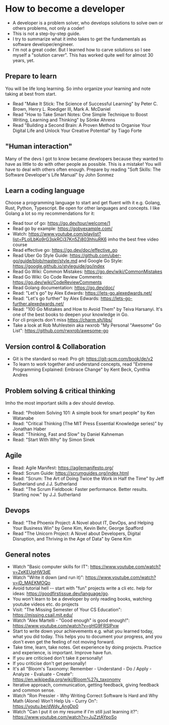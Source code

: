 # How to become a developer

- A developer is a problem solver, who develops solutions to solve own or others problems, not only a coder!
- This is not a step-by-step guide.
- I try to summarize what it imho takes to get the fundamentals as software developer/engineer.
- I'm not a great coder. But I learned how to carve solutions so I see myself a "solution carver". This has worked quite well for almost 30 years, yet.

## Prepare to learn
You will be life long learning. So imho organize your learning and note taking at best from start.
- Read "Make It Stick: The Science of Successful Learning" by Peter C. Brown, Henry L. Roediger III, Mark A. McDaniel
- Read "How to Take Smart Notes: One Simple Technique to Boost Writing, Learning and Thinking" by Sönke Ahrens
- Read "Building a Second Brain: A Proven Method to Organise Your Digital Life and Unlock Your Creative Potential" by Tiago Forte

## "Human interaction"
Many of the devs I got to know became developers because they wanted to have as little to do with other people as possible. This is a mistake! You will have to deal with others often enough. Prepare by reading "Soft Skills: The Software Developer's Life Manual" by John Sonmez

## Learn a coding language
Choose a programming language to start and get fluent with it e.g. Golang, Rust, Python, Typescript. Be open for other languages and concepts.
I like Golang a lot so my recommendations for it:
- Read tour of go: https://go.dev/tour/welcome/1
- Read go by example: https://gobyexample.com/
- Watch: https://www.youtube.com/playlist?list=PLoILbKo9rG3skRCj37Kn5Zj803hhiuRK6 imho the best free video course
- Read effective go: https://go.dev/doc/effective_go
- Read Uber Go Style Guide: https://github.com/uber-go/guide/blob/master/style.md and Google Go Style: https://google.github.io/styleguide/go/index
- Read Go Wiki: Common Mistakes: https://go.dev/wiki/CommonMistakes
- Read Go Wiki: Go Code Review Comments: https://go.dev/wiki/CodeReviewComments
- Read Golang documentation: https://go.dev/doc/
- Read: "Let's go" by Alex Edwards: https://lets-go.alexedwards.net/
- Read: "Let's go further" by Alex Edwards: https://lets-go-further.alexedwards.net/
- Read: "100 Go Mistakes and How to Avoid Them" by Teiva Harsanyi. It's one of the best books to deepen your knowledge in Go.
- For cli projects don't miss https://charm.sh/libs/
- Take a look at Rob Muhlestein aka rwxrob "My Personal "Awesome" Go List": https://github.com/rwxrob/awesome-go

## Version control & Collaboration

- Git is the standard so read: Pro git: https://git-scm.com/book/de/v2
- To learn to work together and understand concepts, read "Extreme Programming Explained: Embrace Change" by Kent Beck, Cynthia Andres

## Problem solving & critical thinking
Imho the most important skills a dev should develop.

- Read: "Problem Solving 101: A simple book for smart people" by Ken Watanabe
- Read: "Critical Thinking (The MIT Press Essential Knowledge series)" by Jonathan Haber
- Read: "Thinking, Fast and Slow" by Daniel Kahneman
- Read: "Start With Why" by Simon Sinek

## Agile
- Read: Agile Manifest: https://agilemanifesto.org/
- Read: Scrum Guide: https://scrumguides.org/index.html
- Read: "Scrum: The Art of Doing Twice the Work in Half the Time" by Jeff Sutherland und J.J. Sutherland
- Read: "The Scrum Fieldbook: Faster performance. Better results. Starting now." by J.J. Sutherland 

## Devops

- Read: "The Phoenix Project: A Novel about IT, DevOps, and Helping Your Business Win" by Gene Kim, Kevin Behr, George Spafford
- Read "The Unicorn Project: A Novel about Developers, Digital Disruption, and Thriving in the Age of Data" by Gene Kim


## General notes

- Watch "Basic computer skills for IT": https://www.youtube.com/watch?v=ZeKEUgHW3dE
- Watch "Write it down (and run it)": https://www.youtube.com/watch?v=jD_MAEKMOQo
- Avoid tutorial hell -- start with "fun" projects write a cli etc. help for ideas: https://goodfirstissue.dev/language/go.
- You won't learn to be a developer by only reading books, watching youtube videos etc. do projects
- Visit: "The Missing Semester of Your CS Education": https://missing.csail.mit.edu/
- Watch "Alex Martelli - "Good enough" is good enough!": https://www.youtube.com/watch?v=gHG9FRSlPxw
- Start to write down your achievements e.g. what you learned today, what you did today. This helps you to document your progress, and you don't even get the feeling of not moving forward.
- Take time, learn, take notes. Get experience by doing projects. Practice and experience, is important. Improve have fun.
- If you are criticised don't take it personally!
- If you criticise don't get personally!
- It's all "Bloom's Taxonomy: Remember - Understand - Do / Apply - Analyze - Evaluate - Create": https://en.wikipedia.org/wiki/Bloom%27s_taxonomy
- Iterative approach, communication, getting feedback, giving feedback and common sense.
- Watch "Ron Pressler - Why Writing Correct Software Is Hard and Why Math (Alone) Won’t Help Us - Curry On": https://youtu.be/dWdy_AngDp0
- Watch "Can I put it on my resume if I'm still just learning it?": https://www.youtube.com/watch?v=JuZztAYpoSo



 

